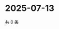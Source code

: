 # 2025-07-13

共 0 条

<!-- BEGIN ZHIHUVIDEO -->
<!-- 最后更新时间 Sun Jul 13 2025 23:10:41 GMT+0800 (China Standard Time) -->

<!-- END ZHIHUVIDEO -->
